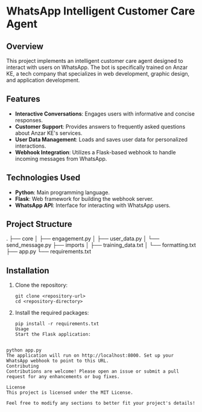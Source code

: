 # WhatsApp Intelligent Customer Care Agent

## Overview

This project implements an intelligent customer care agent designed to interact with users on WhatsApp. The bot is specifically trained on Anzar KE, a tech company that specializes in web development, graphic design, and application development.

## Features

- **Interactive Conversations**: Engages users with informative and concise responses.
- **Customer Support**: Provides answers to frequently asked questions about Anzar KE's services.
- **User Data Management**: Loads and saves user data for personalized interactions.
- **Webhook Integration**: Utilizes a Flask-based webhook to handle incoming messages from WhatsApp.

## Technologies Used

- **Python**: Main programming language.
- **Flask**: Web framework for building the webhook server.
- **WhatsApp API**: Interface for interacting with WhatsApp users.

## Project Structure

. ├── core │ ├── engagement.py │ ├── user_data.py │ └── send_message.py ├── imports │ ├── training_data.txt │ └── formatting.txt ├── app.py └── requirements.txt

## Installation

1. Clone the repository:

   ```
   git clone <repository-url>
   cd <repository-directory>

   ```

2. Install the required packages:
   ```
   pip install -r requirements.txt
   Usage
   Start the Flask application:

```

python app.py
The application will run on http://localhost:8000. Set up your WhatsApp webhook to point to this URL.
Contributing
Contributions are welcome! Please open an issue or submit a pull request for any enhancements or bug fixes.

License
This project is licensed under the MIT License.

Feel free to modify any sections to better fit your project's details!
```
